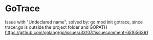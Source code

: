 # GoTrace
 

Issue with "Undeclared name", solved by: go mod init gotrace, since tracer.go is outside the project folder and GOPATH 
https://github.com/golang/go/issues/33107#issuecomment-651656391